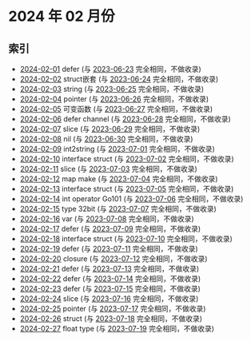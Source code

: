 # 2024 年 02 月份

## 索引

- [2024-02-01](#) defer (与 [2023-06-23](../06/23/README.md) 完全相同，不做收录)
- [2024-02-02](#) struct嵌套 (与 [2023-06-24](../06/24/README.md) 完全相同，不做收录)
- [2024-02-03](#) string (与 [2023-06-25](../06/25/README.md) 完全相同，不做收录)
- [2024-02-04](#) pointer (与 [2023-06-26](../06/26/README.md) 完全相同，不做收录)
- [2024-02-05](#) 可变函数 (与 [2023-06-27](../06/27/README.md) 完全相同，不做收录)
- [2024-02-06](#) defer channel (与 [2023-06-28](../06/28/README.md) 完全相同，不做收录)
- [2024-02-07](#) slice (与 [2023-06-29](../06/29/README.md) 完全相同，不做收录)
- [2024-02-08](#) nil (与 [2023-06-30](../06/30/README.md) 完全相同，不做收录)
- [2024-02-09](#) int2string (与 [2023-07-01](../07/01/README.md) 完全相同，不做收录)
- [2024-02-10](#) interface struct (与 [2023-07-02](../07/02/README.md) 完全相同，不做收录)
- [2024-02-11](#) slice (与 [2023-07-03](../07/03/README.md) 完全相同，不做收录)
- [2024-02-12](#) map make (与 [2023-07-04](../07/04/README.md) 完全相同，不做收录)
- [2024-02-13](#) interface struct (与 [2023-07-05](../07/05/README.md) 完全相同，不做收录)
- [2024-02-14](#) int operator Go101 (与 [2023-07-06](../07/06/README.md) 完全相同，不做收录)
- [2024-02-15](#) type 32bit (与 [2023-07-07](../07/07/README.md) 完全相同，不做收录)
- [2024-02-16](#) var (与 [2023-07-08](../07/08/README.md) 完全相同，不做收录)
- [2024-02-17](#) defer (与 [2023-07-09](../07/09/README.md) 完全相同，不做收录)
- [2024-02-18](#) interface struct (与 [2023-07-10](../07/10/README.md) 完全相同，不做收录)
- [2024-02-19](#) defer (与 [2023-07-11](../07/11/README.md) 完全相同，不做收录)
- [2024-02-20](#) closure (与 [2023-07-12](../07/12/README.md) 完全相同，不做收录)
- [2024-02-21](#) defer (与 [2023-07-13](../07/13/README.md) 完全相同，不做收录)
- [2024-02-22](#) defer (与 [2023-07-14](../07/14/README.md) 完全相同，不做收录)
- [2024-02-23](#) defer (与 [2023-07-15](../07/15/README.md) 完全相同，不做收录)
- [2024-02-24](#) slice (与 [2023-07-16](../07/16/README.md) 完全相同，不做收录)
- [2024-02-25](#) pointer (与 [2023-07-17](../07/17/README.md) 完全相同，不做收录)
- [2024-02-26](#) struct (与 [2023-07-18](../07/18/README.md) 完全相同，不做收录)
- [2024-02-27](#) float type (与 [2023-07-19](../07/19/README.md) 完全相同，不做收录)
